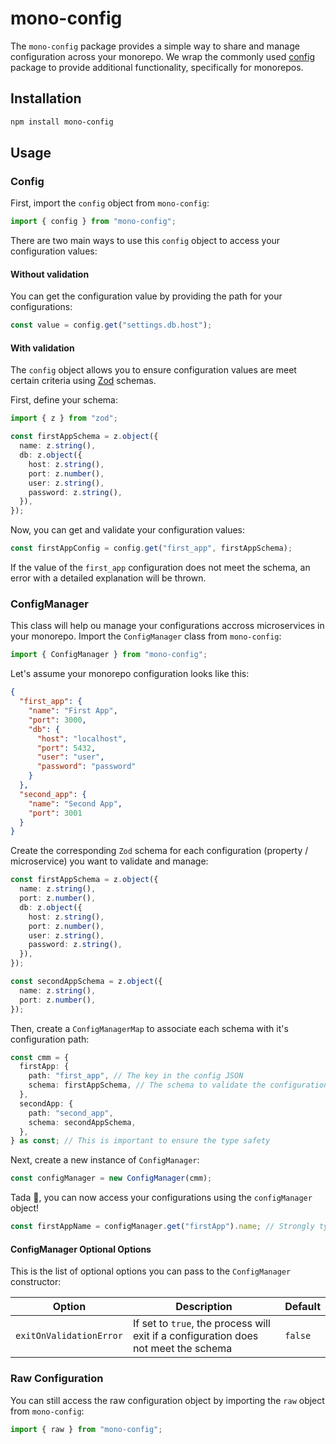 # mono-config

The `mono-config` package provides a simple way to share and manage configuration across your monorepo.
We wrap the commonly used [config](https://www.npmjs.com/package/config) package to provide additional functionality, specifically for monorepos.

## Installation

```bash
npm install mono-config
```

## Usage

### Config

First, import the `config` object from `mono-config`:

```typescript
import { config } from "mono-config";
```

There are two main ways to use this `config` object to access your configuration values:

#### Without validation

You can get the configuration value by providing the path for your configurations:

```typescript
const value = config.get("settings.db.host");
```

#### With validation

The `config` object allows you to ensure configuration values are meet certain criteria using [Zod](https://zod.dev/) schemas.

First, define your schema:

```typescript
import { z } from "zod";

const firstAppSchema = z.object({
  name: z.string(),
  db: z.object({
    host: z.string(),
    port: z.number(),
    user: z.string(),
    password: z.string(),
  }),
});
```

Now, you can get and validate your configuration values:

```typescript
const firstAppConfig = config.get("first_app", firstAppSchema);
```

If the value of the `first_app` configuration does not meet the schema, an error with a detailed explanation will be thrown.

### ConfigManager

This class will help ou manage your configurations accross microservices in your monorepo.
Import the `ConfigManager` class from `mono-config`:

```typescript
import { ConfigManager } from "mono-config";
```

Let's assume your monorepo configuration looks like this:

```json
{
  "first_app": {
    "name": "First App",
    "port": 3000,
    "db": {
      "host": "localhost",
      "port": 5432,
      "user": "user",
      "password": "password"
    }
  },
  "second_app": {
    "name": "Second App",
    "port": 3001
  }
}
```

Create the corresponding `Zod` schema for each configuration (property / microservice) you want to validate and manage:

```typescript
const firstAppSchema = z.object({
  name: z.string(),
  port: z.number(),
  db: z.object({
    host: z.string(),
    port: z.number(),
    user: z.string(),
    password: z.string(),
  }),
});

const secondAppSchema = z.object({
  name: z.string(),
  port: z.number(),
});
```

Then, create a `ConfigManagerMap` to associate each schema with it's configuration path:

```typescript
const cmm = {
  firstApp: {
    path: "first_app", // The key in the config JSON
    schema: firstAppSchema, // The schema to validate the configuration (optional)
  },
  secondApp: {
    path: "second_app",
    schema: secondAppSchema,
  },
} as const; // This is important to ensure the type safety
```

Next, create a new instance of `ConfigManager`:

```typescript
const configManager = new ConfigManager(cmm);
```

Tada :tada:, you can now access your configurations using the `configManager` object!

```typescript
const firstAppName = configManager.get("firstApp").name; // Strongly typed!
```

#### ConfigManager Optional Options

This is the list of optional options you can pass to the `ConfigManager` constructor:

| Option                  | Description                                                                         | Default |
| ----------------------- | ----------------------------------------------------------------------------------- | ------- |
| `exitOnValidationError` | If set to `true`, the process will exit if a configuration does not meet the schema | `false` |

### Raw Configuration

You can still access the raw configuration object by importing the `raw` object from `mono-config`:

```typescript
import { raw } from "mono-config";
```
